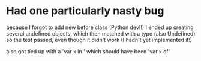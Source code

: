 Had one particularly nasty bug
==============================

because I forgot to add new before class (Python dev!!) I ended up creating several undefined objects, which then matched with a typo (also Undefined) so the test passed, even though it didn't work (I hadn't yet implemented it!)

also got tied up with a 'var x in ' which should have been 'var x of'

